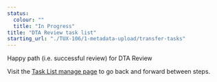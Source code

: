 ```yaml
---
status:
  colour: ""
  title: "In Progress"
title: "DTA Review task list"
starting_url: "./TUX-106/1-metadata-upload/transfer-tasks"
---
```


Happy path (i.e. successful review) for DTA Review

Visit the [Task List manage page](./TUX-106/2-dta-review/transfer-tasks-manage) to go back and forward between steps.
